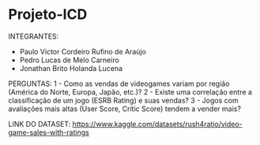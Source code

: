 # Projeto-ICD


INTEGRANTES:
- Paulo Victor Cordeiro Rufino de Araújo
- Pedro Lucas de Melo Carneiro
- Jonathan Brito Holanda Lucena

PERGUNTAS:
1 - Como as vendas de videogames variam por região (América do Norte, Europa, Japão, etc.)?
2 - Existe uma correlação entre a classificação de um jogo (ESRB Rating) e suas vendas?
3 - Jogos com avaliações mais altas (User Score, Critic Score) tendem a vender mais?

LINK DO DATASET: https://www.kaggle.com/datasets/rush4ratio/video-game-sales-with-ratings
